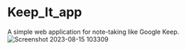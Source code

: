 # Keep_It_app
A simple web application for note-taking like Google Keep.
![Screenshot 2023-08-15 103309](https://github.com/ArnabDas2001/Keep_It_app/assets/102038057/c51cd5da-c73f-4faf-b741-b61816328ed2)
